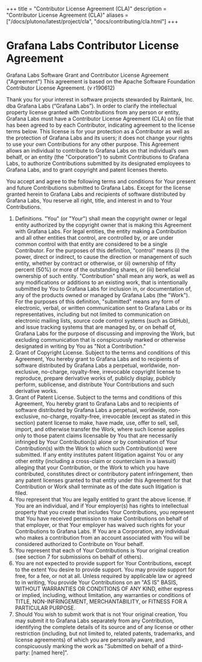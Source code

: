+++
title = "Contributor License Agreement (CLA)"
description = "Contributor License Agreement (CLA)"
aliases = ["/docs/plutono/latest/project/cla", "docs/contributing/cla.html"]
+++
# Grafana Labs Contributor License Agreement

Grafana Labs
 Software Grant and Contributor License Agreement ("Agreement")
This agreement is based on the Apache Software Foundation Contributor License Agreement.
(v r190612)

Thank you for your interest in software projects stewarded by Raintank, Inc. dba Grafana Labs (“Grafana Labs”). In order to clarify the intellectual property license
 granted with Contributions from any person or entity, Grafana Labs
 must have a Contributor License Agreement (CLA) on file that has been
 agreed to by each Contributor, indicating agreement to the license terms
 below. This license is for your protection as a Contributor as well
 as the protection of Grafana Labs and its users; it does not change
 your rights to use your own Contributions for any other purpose.
 This Agreement allows an individual to contribute to Grafana Labs on that individual’s own behalf, or an entity (the "Corporation") to
 submit Contributions to Grafana Labs, to authorize Contributions
 submitted by its designated employees to Grafana Labs, and to grant
 copyright and patent licenses thereto.

You accept and agree to the following terms and conditions for Your
 present and future Contributions submitted to Grafana Labs. Except
 for the license granted herein to Grafana Labs and recipients of
 software distributed by Grafana Labs, You reserve all right, title,
 and interest in and to Your Contributions.
 1. Definitions.
 "You" (or "Your") shall mean the copyright owner or legal entity
 authorized by the copyright owner that is making this Agreement
 with Grafana Labs. For legal entities, the entity making a
 Contribution and all other entities that control, are controlled by,
 or are under common control with that entity are considered to be a
 single Contributor. For the purposes of this definition, "control"
 means (i) the power, direct or indirect, to cause the direction or
 management of such entity, whether by contract or otherwise, or
 (ii) ownership of fifty percent (50%) or more of the outstanding
 shares, or (iii) beneficial ownership of such entity.
 "Contribution" shall mean any work, as well as
 any modifications or additions to an existing work, that is intentionally
 submitted by You to Grafana Labs for inclusion in, or
 documentation of, any of the products owned or managed by Grafana Labs (the "Work"). For the purposes of this definition,
 "submitted" means any form of electronic, verbal, or written
 communication sent to Grafana Labs or its representatives,
 including but not limited to communication on electronic mailing
 lists, source code control systems (such as GitHub), and issue tracking systems
 that are managed by, or on behalf of, Grafana Labs for the
 purpose of discussing and improving the Work, but excluding
 communication that is conspicuously marked or otherwise designated
 in writing by You as "Not a Contribution."
 2. Grant of Copyright License. Subject to the terms and conditions
 of this Agreement, You hereby grant to Grafana Labs and to
 recipients of software distributed by Grafana Labs a perpetual,
 worldwide, non-exclusive, no-charge, royalty-free, irrevocable
 copyright license to reproduce, prepare derivative works of,
 publicly display, publicly perform, sublicense, and distribute
 Your Contributions and such derivative works.
 3. Grant of Patent License. Subject to the terms and conditions of
 this Agreement, You hereby grant to Grafana Labs and to recipients
 of software distributed by Grafana Labs a perpetual, worldwide,
 non-exclusive, no-charge, royalty-free, irrevocable (except as
 stated in this section) patent license to make, have made, use,
 offer to sell, sell, import, and otherwise transfer the Work,
 where such license applies only to those patent claims licensable
 by You that are necessarily infringed by Your Contribution(s)
 alone or by combination of Your Contribution(s) with the Work to
 which such Contribution(s) were submitted. If any entity institutes
 patent litigation against You or any other entity (including a
 cross-claim or counterclaim in a lawsuit) alleging that your
 Contribution, or the Work to which you have contributed, constitutes
 direct or contributory patent infringement, then any patent licenses
 granted to that entity under this Agreement for that Contribution or
 Work shall terminate as of the date such litigation is filed.
 4. You represent that You are legally entitled to grant the above
 license. If You are an individual, and if Your employer(s) has rights to intellectual property
 that you create that includes Your Contributions, you represent
 that You have received permission to make Contributions on behalf
 of that employer, or that Your employer has waived such rights for
 your Contributions to Grafana Labs.  If You are a Corporation, any individual who makes a contribution from an account associated with You will be considered authorized to Contribute on Your behalf.
 5. You represent that each of Your Contributions is Your original
 creation (see section 7 for submissions on behalf of others).
 6. You are not expected to provide support for Your Contributions,
 except to the extent You desire to provide support. You may provide
 support for free, for a fee, or not at all. Unless required by
 applicable law or agreed to in writing, You provide Your
 Contributions on an "AS IS" BASIS, WITHOUT WARRANTIES OR CONDITIONS
 OF ANY KIND, either express or implied, including, without
 limitation, any warranties or conditions of TITLE, NON-INFRINGEMENT,
 MERCHANTABILITY, or FITNESS FOR A PARTICULAR PURPOSE.
 7. Should You wish to submit work that is not Your original creation,
 You may submit it to Grafana Labs separately from any
 Contribution, identifying the complete details of its source and
 of any license or other restriction (including, but not limited
 to, related patents, trademarks, and license agreements) of which
 you are personally aware, and conspicuously marking the work as
 "Submitted on behalf of a third-party: [named here]".